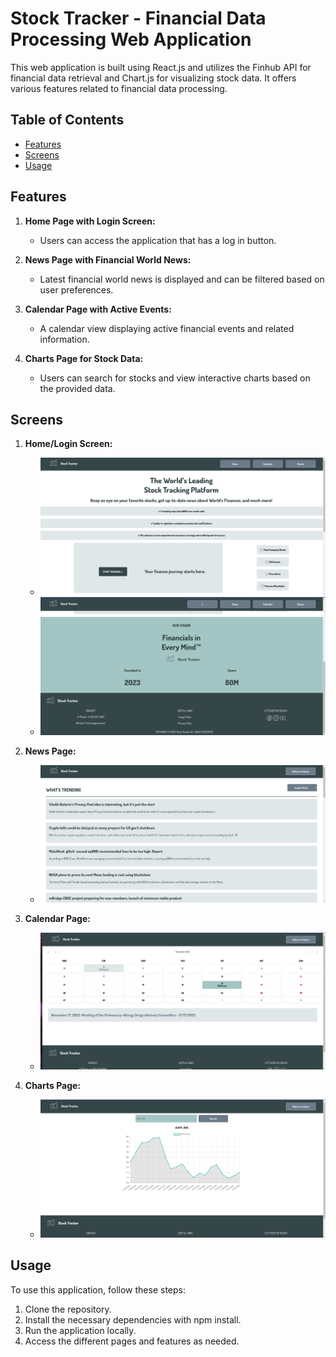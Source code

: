 # Stock Tracker - Financial Data Processing Web Application

This web application is built using React.js and utilizes the Finhub API for financial data retrieval and Chart.js for visualizing stock data. It offers various features related to financial data processing.

## Table of Contents

- [Features](#features)
- [Screens](#screens)
- [Usage](#usage)

## Features

1. **Home Page with Login Screen:**
   - Users can access the application that has a log in button.
   
2. **News Page with Financial World News:**
   - Latest financial world news is displayed and can be filtered based on user preferences.
   
3. **Calendar Page with Active Events:**
   - A calendar view displaying active financial events and related information.
   
4. **Charts Page for Stock Data:**
   - Users can search for stocks and view interactive charts based on the provided data.

## Screens

1. **Home/Login Screen:**
   - ![Screenshot of Home/Login Screen](images/home-1.png)
   - ![Screenshot of Home/Login Screen](images/home-2.png)

2. **News Page:**
   - ![Screenshot of News Page](images/news.png)

3. **Calendar Page:**
   - ![Screenshot of Calendar Page](images/calendar.png)

4. **Charts Page:**
   - ![Screenshot of Charts Page](images/charts.png)

## Usage

To use this application, follow these steps:

1. Clone the repository.
2. Install the necessary dependencies with npm install.
3. Run the application locally.
4. Access the different pages and features as needed.
